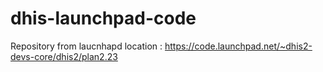 # dhis-launchpad-code

Repository from laucnhapd location : https://code.launchpad.net/~dhis2-devs-core/dhis2/plan2.23
